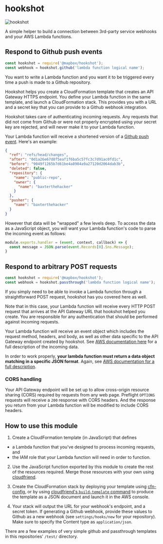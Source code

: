 # hookshot

![hookshot](https://cloud.githubusercontent.com/assets/515424/25831605/3671112e-341a-11e7-8865-13ef8afc67fc.gif)

A simple helper to build a connection between 3rd-party service webhooks and your AWS Lambda functions.

## Respond to Github push events

```js
const hookshot = require('@mapbox/hookshot');
const webhook = hookshot.github('lambda function logical name');
```

You want to write a Lambda function and you want it to be triggered every time a push is made to a Github repository.

Hookshot helps you create a CloudFormation template that creates an API Gateway HTTPS endpoint. You define your Lambda function in the same template, and launch a CloudFormation stack. This provides you with a URL and a secret key that you can provide to a Github webhook integration.

Hookshot takes care of authenticating incoming requests. Any requests that did not come from Github or were not properly encrypted using your secret key are rejected, and will never make it to your Lambda function.

Your Lambda function will receive a shortened version of a [Github push event](https://developer.github.com/v3/activity/events/types/#pushevent). Here's an example:

```json
{
  "ref": "refs/head/changes",
  "after": "0d1a26e67d8f5eaf1f6ba5c57fc3c7d91ac0fd1c",
  "before": "9049f1265b7d61be4a8904a9a27120d2064dab3b",
  "deleted": false,
  "repository": {
    "name": "public-repo",
    "owner": {
      "name": "baxterthehacker"
    }
  },
  "pusher": {
    "name": "baxterthehacker"
  }
}
```

However that data will be "wrapped" a few levels deep. To access the data as a JavaScript object, you will want your Lambda function's code to parse the incoming event as follows:

```js
module.exports.handler = (event, context, callback) => {
  const message = JSON.parse(event.Records[0].Sns.Message);
}
```

## Respond to arbitrary POST requests

```js
const hookshot = require('@mapbox/hookshot');
const webhook = hookshot.passthrough('lambda function logical name');
```

If you simply need to be able to invoke a Lambda function through a straightforward POST request, hookshot has you covered here as well.

Note that in this case, your Lambda function will receive every HTTP POST request that arrives at the API Gateway URL that hookshot helped you create. You are responsible for any authentication that should be performed against incoming requests.

Your Lambda function will receive an event object which includes the request method, headers, and body, as well as other data specific to the API Gateway endpoint created by hookshot. See [AWS documentation here](https://docs.aws.amazon.com/apigateway/latest/developerguide/set-up-lambda-proxy-integrations.html#api-gateway-simple-proxy-for-lambda-input-format) for a full description of the incoming data.

In order to work properly, **your lambda function must return a data object matching in a specific JSON format**. Again, see [AWS documentation for a full description](https://docs.aws.amazon.com/apigateway/latest/developerguide/set-up-lambda-proxy-integrations.html#api-gateway-simple-proxy-for-lambda-output-format).

### CORS handling

Your API Gateway endpoint will be set up to allow cross-origin resource sharing (CORS) required by requests from any web page. Preflight `OPTIONS` requests will receive a `200` response with CORS headers. And the response you return from your Lambda function will be modified to include CORS headers.

## How to use this module

1. Create a CloudFormation template (in JavaScript) that defines
  - a Lambda function that you've designed to process incoming requests, and
  - the IAM role that your Lambda function will need in order to function.

2. Use the JavaScript function exported by this module to create the rest of the resources required. Merge those resources with your own using [cloudfriend](https://github.com/mapbox/cloudfriend).

3. Create the CloudFormation stack by deploying your template using [cfn-config](https://github.com/mapbox/cfn-config), or by using [cloudfriend's `build-template` command](https://github.com/mapbox/cloudfriend#cli-tools) to produce the template as a JSON document and launch it in the AWS console.

4. Your stack will output the URL for your webhook's endpoint, and a secret token. If generating a Github webhook, provide these values to Github as a new webhook (see `settings/hooks/new` for your repository). Make sure to specify the Content type as `application/json`.

There are a few examples of very simple github and passthrough templates in this repositories' `/test/` directory.
